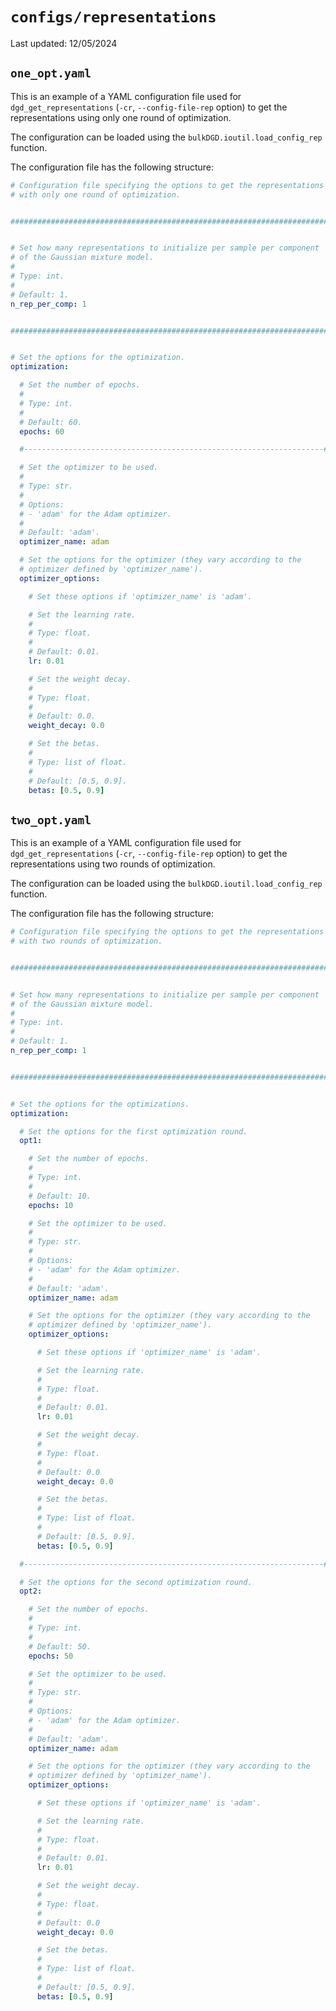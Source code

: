 # `configs/representations`

Last updated: 12/05/2024

## `one_opt.yaml`

This is an example of a YAML configuration file used for `dgd_get_representations` (`-cr`, `--config-file-rep` option) to get the representations using only one round of optimization.

The configuration can be loaded using the `bulkDGD.ioutil.load_config_rep` function.

The configuration file has the following structure:

```yaml
# Configuration file specifying the options to get the representations
# with only one round of optimization.


#######################################################################


# Set how many representations to initialize per sample per component
# of the Gaussian mixture model.
#
# Type: int.
#
# Default: 1.
n_rep_per_comp: 1


#######################################################################


# Set the options for the optimization.
optimization:

  # Set the number of epochs.
  #
  # Type: int.
  #
  # Default: 60.
  epochs: 60

  #-------------------------------------------------------------------#

  # Set the optimizer to be used.
  #
  # Type: str.
  #
  # Options:
  # - 'adam' for the Adam optimizer.
  #
  # Default: 'adam'.
  optimizer_name: adam

  # Set the options for the optimizer (they vary according to the
  # optimizer defined by 'optimizer_name').
  optimizer_options:

    # Set these options if 'optimizer_name' is 'adam'.

    # Set the learning rate.
    #
    # Type: float.
    #
    # Default: 0.01.
    lr: 0.01

    # Set the weight decay.
    #
    # Type: float.
    #
    # Default: 0.0.
    weight_decay: 0.0

    # Set the betas.
    #
    # Type: list of float.
    #
    # Default: [0.5, 0.9].
    betas: [0.5, 0.9]
```

## `two_opt.yaml`

This is an example of a YAML configuration file used for `dgd_get_representations` (`-cr`, `--config-file-rep` option) to get the representations using two rounds of optimization.

The configuration can be loaded using the `bulkDGD.ioutil.load_config_rep` function.

The configuration file has the following structure:

```yaml
# Configuration file specifying the options to get the representations
# with two rounds of optimization.


#######################################################################


# Set how many representations to initialize per sample per component
# of the Gaussian mixture model.
#
# Type: int.
#
# Default: 1.
n_rep_per_comp: 1


#######################################################################


# Set the options for the optimizations.
optimization:

  # Set the options for the first optimization round.
  opt1:

    # Set the number of epochs.
    #
    # Type: int.
    #
    # Default: 10.
    epochs: 10

    # Set the optimizer to be used.
    #
    # Type: str.
    #
    # Options:
    # - 'adam' for the Adam optimizer.
    #
    # Default: 'adam'.
    optimizer_name: adam

    # Set the options for the optimizer (they vary according to the
    # optimizer defined by 'optimizer_name').
    optimizer_options:

      # Set these options if 'optimizer_name' is 'adam'.

      # Set the learning rate.
      #
      # Type: float.
      #
      # Default: 0.01.
      lr: 0.01

      # Set the weight decay.
      #
      # Type: float.
      #
      # Default: 0.0
      weight_decay: 0.0

      # Set the betas.
      #
      # Type: list of float.
      #
      # Default: [0.5, 0.9].
      betas: [0.5, 0.9]

  #-------------------------------------------------------------------#

  # Set the options for the second optimization round.
  opt2:

    # Set the number of epochs.
    #
    # Type: int.
    #
    # Default: 50.
    epochs: 50

    # Set the optimizer to be used.
    #
    # Type: str.
    #
    # Options:
    # - 'adam' for the Adam optimizer.
    #
    # Default: 'adam'.
    optimizer_name: adam

    # Set the options for the optimizer (they vary according to the
    # optimizer defined by 'optimizer_name').
    optimizer_options:

      # Set these options if 'optimizer_name' is 'adam'.

      # Set the learning rate.
      #
      # Type: float.
      #
      # Default: 0.01.
      lr: 0.01

      # Set the weight decay.
      #
      # Type: float.
      #
      # Default: 0.0
      weight_decay: 0.0

      # Set the betas.
      #
      # Type: list of float.
      #
      # Default: [0.5, 0.9].
      betas: [0.5, 0.9]
```
